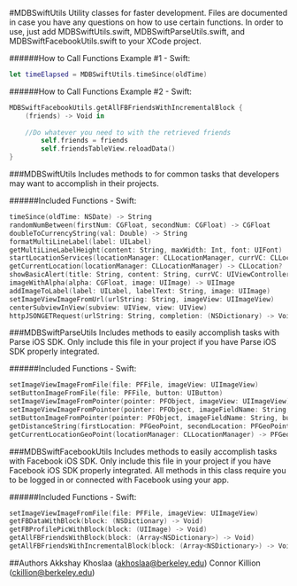 #MDBSwiftUtils
Utility classes for faster development. Files are documented in case you have any questions on how to use certain functions. In order to use, just add MDBSwiftUtils.swift, MDBSwiftParseUtils.swift, and MDBSwiftFacebookUtils.swift to your XCode project.

######How to Call Functions Example #1 - Swift:
``` swift
let timeElapsed = MDBSwiftUtils.timeSince(oldTime)
```

######How to Call Functions Example #2 - Swift:
``` swift
MDBSwiftFacebookUtils.getAllFBFriendsWithIncrementalBlock { 
	(friends) -> Void in
                
	//Do whatever you need to with the retrieved friends
    	self.friends = friends
    	self.friendsTableView.reloadData()
}
```

###MDBSwiftUtils
Includes methods to for common tasks that developers may want to accomplish in their projects.

######Included Functions - Swift:
``` swift
timeSince(oldTime: NSDate) -> String
randomNumBetween(firstNum: CGFloat, secondNum: CGFloat) -> CGFloat
doubleToCurrencyString(val: Double) -> String
formatMultiLineLabel(label: UILabel)
getMultiLineLabelHeight(content: String, maxWidth: Int, font: UIFont)
startLocationServices(locationManager: CLLocationManager, currVC: CLLocationManagerDelegate) -> CGFloat
getCurrentLocation(locationManager: CLLocationManager) -> CLLocation?
showBasicAlert(title: String, content: String, currVC: UIViewController)
imageWithAlpha(alpha: CGFloat, image: UIImage) -> UIImage
addImageToLabel(label: UILabel, labelText: String, image: UIImage)
setImageViewImageFromUrl(urlString: String, imageView: UIImageView)
centerSubviewInView(subview: UIView, view: UIView)
httpJSONGETRequest(urlString: String, completion: (NSDictionary) -> Void)
```


###MDBSwiftParseUtils
Includes methods to easily accomplish tasks with Parse iOS SDK. Only include this file in your project if you have Parse iOS SDK properly integrated.

######Included Functions - Swift:
``` swift
setImageViewImageFromFile(file: PFFile, imageView: UIImageView)
setButtonImageFromFile(file: PFFile, button: UIButton)
setImageViewImageFromPointer(pointer: PFObject, imageView: UIImageView)
setImageViewImageFromPointer(pointer: PFObject, imageFieldName: String, imageView: UIImageView)
setButtonImageFromPointer(pointer: PFObject, imageFieldName: String, button: UIButton)
getDistanceString(firstLocation: PFGeoPoint, secondLocation: PFGeoPoint) -> String
getCurrentLocationGeoPoint(locationManager: CLLocationManager) -> PFGeoPoint?
```
###MDBSwiftFacebookUtils
Includes methods to easily accomplish tasks with Facebook iOS SDK. Only include this file in your project if you have Facebook iOS SDK properly integrated. All methods in this class require you to be logged in or connected with Facebook using your app.

######Included Functions - Swift:
``` swift
setImageViewImageFromFile(file: PFFile, imageView: UIImageView)
getFBDataWithBlock(block: (NSDictionary) -> Void)
getFBProfilePicWithBlock(block: (UIImage) -> Void)
getAllFBFriendsWithBlock(block: (Array<NSDictionary>) -> Void)
getAllFBFriendsWithIncrementalBlock(block: (Array<NSDictionary>) -> Void)
```



##Authors
Akkshay Khoslaa ([akhoslaa@berkeley.edu](mailto:akhoslaa@berkeley.edu))
Connor Killion ([ckillion@berkeley.edu](mailto:ckillion@berkeley.edu))
